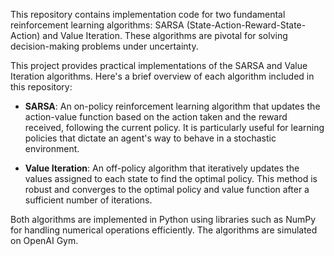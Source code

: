 This repository contains implementation code for two fundamental reinforcement learning algorithms: SARSA (State-Action-Reward-State-Action) and Value Iteration. These algorithms are pivotal for solving decision-making problems under uncertainty.

This project provides practical implementations of the SARSA and Value Iteration algorithms. Here's a brief overview of each algorithm included in this repository:

- **SARSA**: An on-policy reinforcement learning algorithm that updates the action-value function based on the action taken and the reward received, following the current policy. It is particularly useful for learning policies that dictate an agent's way to behave in a stochastic environment.

- **Value Iteration**: An off-policy algorithm that iteratively updates the values assigned to each state to find the optimal policy. This method is robust and converges to the optimal policy and value function after a sufficient number of iterations.

Both algorithms are implemented in Python using libraries such as NumPy for handling numerical operations efficiently. The algorithms are simulated on OpenAI Gym.

